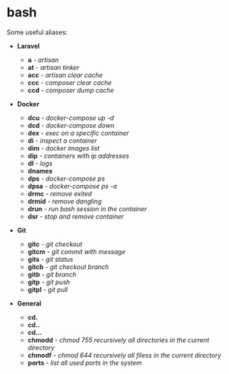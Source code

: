 # bash
Some useful aliases:
- **Laravel**
  - **a** - _artisan_
  - **at** - _artisan tinker_
  - **acc** - _artisan clear cache_
  - **ccc** - _composer clear cache_
  - **ccd** - _composer dump cache_
  
- **Docker**
  - **dcu** - _docker-compose up -d_
  - **dcd** - _docker-compose down_
  - **dex** - _exec on a specific container_
  - **di** - _inspect a container_
  - **dim** - _docker images list_
  - **dip** - _containers with ip addresses_
  - **dl** - _logs_
  - **dnames**
  - **dps** - _docker-compose ps_
  - **dpsa** - _docker-compose ps -a_
  - **drmc** - _remove exited_
  - **drmid** - _remove dangling_
  - **drun** - _run bash session in the container_
  - **dsr** - _stop and remove container_

- **Git**
  - **gitc** - _git checkout_
  - **gitcm** - _git commit with message_
  - **gits** - _git status_
  - **gitcb** - _git checkout branch_
  - **gitb** - _git branch_
  - **gitp** - _git push_
  - **gitpl** - _git pull_

- **General**
  - **cd.** 
  - **cd..** 
  - **cd...** 
  - **chmodd** - _chmod 755 recursively all directories in the current directory_
  - **chmodf** - _chmod 644 recursively all filess in the current directory_
  - **ports** - _list all used ports in the system_
